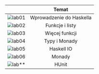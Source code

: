 |      | Temat      |
| :------------- | :----------: |
 |![lab01](https://github.com/AdamKlekowski/AGH_Functional_Programming/tree/master/lab01) | Wprowadzenie do Haskella |
| ![lab02](https://github.com/AdamKlekowski/AGH_Functional_Programming/tree/master/lab02) | Funkcje i listy |
| ![lab03](https://github.com/AdamKlekowski/AGH_Functional_Programming/tree/master/lab03) | Więcej funkcji |
| ![lab04](https://github.com/AdamKlekowski/AGH_Functional_Programming/tree/master/lab04) | Typy i Monady |
| ![lab05](https://github.com/AdamKlekowski/AGH_Functional_Programming/tree/master/lab05) | Haskell IO |
| ![lab06](https://github.com/AdamKlekowski/AGH_Functional_Programming/tree/master/lab06) | Monady |
| ![lab**](https://github.com/AdamKlekowski/AGH_Functional_Programming/tree/master/HUnit) | HUnit |
